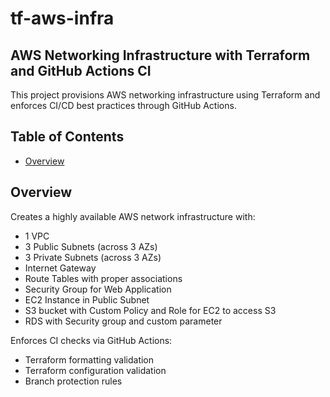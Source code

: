 # tf-aws-infra

## AWS Networking Infrastructure with Terraform and GitHub Actions CI

This project provisions AWS networking infrastructure using Terraform and enforces CI/CD best practices through GitHub Actions.

## Table of Contents

- [Overview](#overview)

## Overview

Creates a highly available AWS network infrastructure with:
-  1 VPC
-  3 Public Subnets (across 3 AZs)
-  3 Private Subnets (across 3 AZs)
-  Internet Gateway
-  Route Tables with proper associations
-  Security Group for Web Application
-  EC2 Instance in Public Subnet
-  S3 bucket with Custom Policy and Role for EC2 to access S3
-  RDS with Security group and custom parameter

Enforces CI checks via GitHub Actions:
- Terraform formatting validation
- Terraform configuration validation
- Branch protection rules